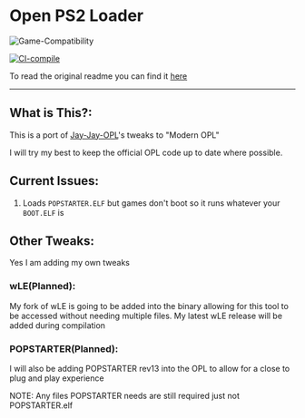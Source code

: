 # Open PS2 Loader

![Game-Compatibility](https://img.shields.io/badge/ps2%20and%20ps1%20games-007acc?style=for-the-badge&logo=playstation&logoColor=white&logoSize=auto&label=Supports)

[![CI-compile](https://github.com/SkylarPlayz348/Open-PS2-Loader/actions/workflows/compilation.yml/badge.svg)](https://github.com/SkylarPlayz348/Open-PS2-Loader/actions/workflows/compilation.yml)

To read the original readme you can find it [here](./README-old.md)

---

## What is This?:
This is a port of [Jay-Jay-OPL](https://github.com/Jay-Jay-OPL)'s tweaks to "Modern OPL"

I will try my best to keep the official OPL code up to date where possible.

## Current Issues:
1. Loads `POPSTARTER.ELF` but games don't boot so it runs whatever your `BOOT.ELF` is

## Other Tweaks:
Yes I am adding my own tweaks

### wLE(Planned):
My fork of wLE is going to be added into the binary allowing for this tool to be accessed without needing multiple files. My latest wLE release will be added during compilation

### POPSTARTER(Planned):
I will also be adding POPSTARTER rev13 into the OPL to allow for a close to plug and play experience

NOTE: Any files POPSTARTER needs are still required just not POPSTARTER.elf
